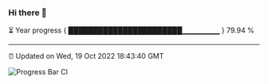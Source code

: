 ### Hi there 👋

⏳ Year progress { ███████████████████████▁▁▁▁▁▁▁ } 79.94 %

---

⏰ Updated on Wed, 19 Oct 2022 18:43:40 GMT

![Progress Bar CI](https://github.com/ZhaoGui/ZhaoGui/workflows/Progress%20Bar%20CI/badge.svg)
